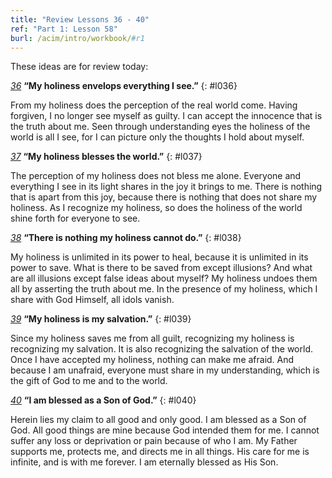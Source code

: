 ```yaml
---
title: "Review Lessons 36 - 40"
ref: "Part 1: Lesson 58"
burl: /acim/intro/workbook/#r1
---
```


These ideas are for review today:

[*36*](/acim/workbook/l036/?r=1) **“My holiness envelops everything I see.”**
{: #l036}

From my holiness does the perception of the real world come. Having
forgiven, I no longer see myself as guilty. I can accept the innocence
that is the truth about me. Seen through understanding eyes the holiness
of the world is all I see, for I can picture only the thoughts I hold
about myself.

[*37*](/acim/workbook/l037/?r=1) **“My holiness blesses the world.”**
{: #l037}

The perception of my holiness does not bless me alone. Everyone and
everything I see in its light shares in the joy it brings to me. There
is nothing that is apart from this joy, because there is nothing that
does not share my holiness. As I recognize my holiness, so does the
holiness of the world shine forth for everyone to see.

[*38*](/acim/workbook/l038/?r=1) **“There is nothing my holiness cannot do.”**
{: #l038}

My holiness is unlimited in its power to heal, because it is unlimited
in its power to save. What is there to be saved from except illusions?
And what are all illusions except false ideas about myself? My holiness
undoes them all by asserting the truth about me. In the presence of my
holiness, which I share with God Himself, all idols vanish.

[*39*](/acim/workbook/l039/?r=1) **“My holiness is my salvation.”**
{: #l039}

Since my holiness saves me from all guilt, recognizing my holiness is
recognizing my salvation. It is also recognizing the salvation of the
world. Once I have accepted my holiness, nothing can make me afraid. And
because I am unafraid, everyone must share in my understanding, which is
the gift of God to me and to the world.

[*40*](/acim/workbook/l040/?r=1) **“I am blessed as a Son of God.”**
{: #l040}

Herein lies my claim to all good and only good. I am blessed as a Son of
God. All good things are mine because God intended them for me. I cannot
suffer any loss or deprivation or pain because of who I am. My Father
supports me, protects me, and directs me in all things. His care for me
is infinite, and is with me forever. I am eternally blessed as His Son.

